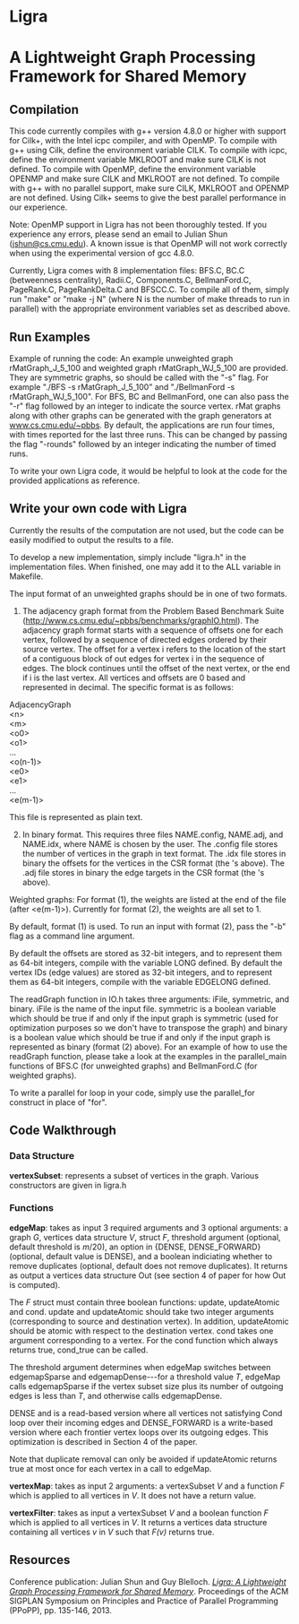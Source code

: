 Ligra
===========================
A Lightweight Graph Processing Framework for Shared Memory
======================

Compilation
--------

This code currently compiles with g++ version 4.8.0 or higher with
support for Cilk+, with the Intel icpc compiler, and with OpenMP. To
compile with g++ using Cilk, define the environment variable CILK. To
compile with icpc, define the environment variable MKLROOT and make
sure CILK is not defined. To compile with OpenMP, define the
environment variable OPENMP and make sure CILK and MKLROOT are not
defined. To compile with g++ with no parallel support, make sure CILK,
MKLROOT and OPENMP are not defined. Using Cilk+ seems to give the best
parallel performance in our experience.

Note: OpenMP support in Ligra has not been thoroughly tested. If you
experience any errors, please send an email to Julian Shun
(jshun@cs.cmu.edu). A known issue is that OpenMP will not work
correctly when using the experimental version of gcc 4.8.0.

Currently, Ligra comes with 8 implementation files:
BFS.C, BC.C (betweenness centrality), Radii.C, Components.C,
BellmanFord.C, PageRank.C, PageRankDelta.C and BFSCC.C. To compile all
of them, simply run "make" or "make -j N" (where N is the number of
make threads to run in parallel) with the appropriate environment
variables set as described above. 

Run Examples
-------
Example of running the code: An example unweighted graph
rMatGraph_J_5_100 and weighted graph rMatGraph_WJ_5_100 are
provided. They are symmetric graphs, so should be called with the "-s"
flag. For example "./BFS -s rMatGraph_J_5_100" and "./BellmanFord -s
rMatGraph_WJ_5_100". For BFS, BC and BellmanFord, one can also pass
the "-r" flag followed by an integer to indicate the source vertex.
rMat graphs along with other graphs can be generated with the graph
generators at www.cs.cmu.edu/~pbbs. By default, the applications are
run four times, with times reported for the last three runs. This can
be changed by passing the flag "-rounds" followed by an integer
indicating the number of timed runs.

To write your own Ligra code, it would be helpful to look at the code
for the provided applications as reference.


Write your own code with Ligra
-------
Currently the results of the computation are
not used, but the code can be easily modified to output the results to
a file.

To develop a new implementation, simply include "ligra.h" in the
implementation files. When finished, one may add it to the ALL
variable in Makefile.

The input format of an unweighted graphs should be in one of two
formats.

1) The adjacency graph format from the Problem Based Benchmark Suite
 (http://www.cs.cmu.edu/~pbbs/benchmarks/graphIO.html). The adjacency
 graph format starts with a sequence of offsets one for each vertex,
 followed by a sequence of directed edges ordered by their source
 vertex. The offset for a vertex i refers to the location of the start
 of a contiguous block of out edges for vertex i in the sequence of
 edges. The block continues until the offset of the next vertex, or
 the end if i is the last vertex. All vertices and offsets are 0 based
 and represented in decimal. The specific format is as follows:

AdjacencyGraph  
&lt;n>  
&lt;m>  
&lt;o0>  
&lt;o1>  
...  
&lt;o(n-1)>  
&lt;e0>  
&lt;e1>  
...  
&lt;e(m-1)>  

This file is represented as plain text.

2) In binary format. This requires three files NAME.config, NAME.adj,
and NAME.idx, where NAME is chosen by the user. The .config file
stores the number of vertices in the graph in text format. The .idx
file stores in binary the offsets for the vertices in the CSR format
(the <o>'s above). The .adj file stores in binary the edge targets in
the CSR format (the <e>'s above).

Weighted graphs: For format (1), the weights are listed at the end of
the file (after &lt;e(m-1)>). Currently for format (2), the weights are
all set to 1.

By default, format (1) is used. To run an input with format (2), pass
the "-b" flag as a command line argument.

By default the offsets are stored as 32-bit integers, and to represent
them as 64-bit integers, compile with the variable LONG defined. By
default the vertex IDs (edge values) are stored as 32-bit integers,
and to represent them as 64-bit integers, compile with the variable
EDGELONG defined.

The readGraph function in IO.h takes three arguments: iFile,
symmetric, and binary. iFile is the name of the input file. symmetric
is a boolean variable which should be true if and only if the input
graph is symmetric (used for optimization purposes so we don't have to
transpose the graph) and binary is a boolean value which should be
true if and only if the input graph is represented as binary (format
(2) above). For an example of how to use the readGraph function,
please take a look at the examples in the parallel_main functions of
BFS.C (for unweighted graphs) and BellmanFord.C (for weighted graphs).

To write a parallel for loop in your code, simply use the parallel_for
construct in place of "for".

Code Walkthrough
---------

### Data Structure

**vertexSubset**: represents a subset of vertices in the graph. Various constructors are given in
ligra.h

### Functions

**edgeMap**: takes as input 3 required arguments and 3 optional arguments:
a graph *G*, vertices data structure *V*, struct *F*, threshold argument
(optional, default threshold is *m*/20), an option in {DENSE,
DENSE_FORWARD} (optional, default value is DENSE), and a boolean
indiciating whether to remove duplicates (optional, default does not
remove duplicates). It returns as output a vertices data structure Out
(see section 4 of paper for how Out is computed).

The *F* struct must contain three boolean functions: update,
updateAtomic and cond.  update and updateAtomic should take two
integer arguments (corresponding to source and destination vertex). In
addition, updateAtomic should be atomic with respect to the
destination vertex. cond takes one argument corresponding to a vertex.
For the cond function which always returns true, cond_true can be
called.

The threshold argument determines when edgeMap switches between
edgemapSparse and edgemapDense---for a threshold value *T*, edgeMap
calls edgemapSparse if the vertex subset size plus its number of
outgoing edges is less than *T*, and otherwise calls edgemapDense.

DENSE and is a read-based version where all vertices not satisfying
Cond loop over their incoming edges and DENSE_FORWARD is a write-based
version where each frontier vertex loops over its outgoing edges. This
optimization is described in Section 4 of the paper.

Note that duplicate removal can only be avoided if updateAtomic
returns true at most once for each vertex in a call to edgeMap.

**vertexMap**: takes as input 2 arguments: a vertexSubset *V* and
a function *F* which is applied to all vertices in *V*. It does not have a
return value.

**vertexFilter**: takes as input a vertexSubset *V* and a boolean
function *F* which is applied to all vertices in *V*. It returns a
vertices data structure containing all vertices *v* in *V* such that *F(v)*
returns true.


Resources  
-------- 

Conference publication: Julian Shun and Guy Blelloch. [*Ligra: A
Lightweight Graph Processing Framework for Shared Memory*](http://www.cs.cmu.edu/~jshun/ligra.pdf). Proceedings
of the ACM SIGPLAN Symposium on Principles and Practice of Parallel
Programming (PPoPP), pp. 135-146, 2013.
